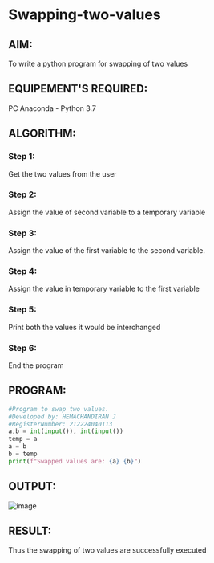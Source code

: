 # Swapping-two-values
## AIM:
To write a python program for swapping of two values
## EQUIPEMENT'S REQUIRED: 
PC
Anaconda - Python 3.7
## ALGORITHM: 
### Step 1:
Get the two values from the user
### Step 2: 
Assign the value of second variable to a temporary variable 
### Step 3: 
Assign the value of the first variable to the second variable.
### Step 4:  
Assign the value in temporary variable to the first variable
### Step 5: 
Print both the values it would be interchanged
### Step 6: 
End the program
## PROGRAM:

```python
#Program to swap two values.
#Developed by: HEMACHANDIRAN J 
#RegisterNumber: 212224040113
a,b = int(input()), int(input())
temp = a
a = b
b = temp
print(f"Swapped values are: {a} {b}")
```
## OUTPUT:
![image](https://github.com/user-attachments/assets/40ce7ecd-4a8a-46c8-ad42-16c53e4de584)

## RESULT:
Thus the swapping of two values are successfully executed



